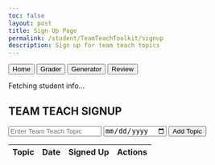 ```yaml
---
toc: false
layout: post
title: Sign Up Page
permalink: /student/TeamTeachToolkit/signup
description: Sign up for team teach topics
---
```



<title>Team Teach Toolkit Signup</title>

<!-- Tailwind CDN -->
<script src="https://cdn.tailwindcss.com"></script>


<div class="team-teach-section">
  <div class="max-w-5xl mx-auto text-white bg-gray-900 py-10 px-4">
    <!-- Nav Buttons -->
    <div class="flex justify-center gap-4 mb-6">
      <button class="border border-white px-4 py-2 rounded hover:bg-white hover:text-black transition">Home</button>
      <button class="border border-white px-4 py-2 rounded hover:bg-white hover:text-black transition">Grader</button>
      <button class="border border-white px-4 py-2 rounded hover:bg-white hover:text-black transition">Generator</button>
      <button class="border border-white px-4 py-2 rounded hover:bg-white hover:text-black transition">Review</button>
    </div>
    <p id="loggedInStudent" class="mb-4 text-center text-sm">Fetching student info...</p>
    <!-- Form and Table Section -->
    <div class="border border-white rounded p-6">
      <h2 class="text-2xl font-bold mb-4 text-center">TEAM TEACH SIGNUP</h2>
      <!-- Input Form -->
      <div class="mb-6">
        <input type="text" id="name" placeholder="Enter Team Teach Topic"
          class="w-full mb-3 px-3 py-2 bg-gray-700 text-white rounded outline-none placeholder-gray-300">
        <input type="date" id="dueDate"
          class="w-full mb-3 px-3 py-2 bg-gray-700 text-white rounded outline-none">
        <button id="addTopicBtn"
          class="border border-white px-4 py-2 rounded hover:bg-white hover:text-black transition">Add Topic</button>
      </div>
      <!-- Topics Table -->
      <div class="overflow-x-auto">
        <table class="min-w-full border border-white text-sm text-left">
          <thead class="bg-gray-800 text-white">
            <tr>
              <th class="px-4 py-2 border border-white">Topic</th>
              <th class="px-4 py-2 border border-white">Date</th>
              <th class="px-4 py-2 border border-white">Signed Up</th>
              <th class="px-4 py-2 border border-white">Actions</th>
            </tr>
          </thead>
          <tbody id="topicsList" class="text-white"></tbody>
        </table>
      </div>
    </div>
  </div>
</div>

<script type="module">
  import { javaURI, fetchOptions } from '{{site.baseurl}}/assets/js/api/config.js';

  let loggedInStudent = null;
  let userId = -1;
  let StuName = "";

  async function getUserId() {
    const url_persons = `${javaURI}/api/person/get`;
    await fetch(url_persons, fetchOptions)
      .then(response => {
        if (!response.ok) {
          throw new Error(`Spring server response: ${response.status}`);
        }
        return response.json();
      })
      .then(data => {
        userId = data.id;
        StuName = data.name;
        document.getElementById("loggedInStudent").innerText = `Logged in as: ${StuName}`;
        fetchTopics();
      })
      .catch(error => {
        console.error("Java Database Error:", error);
        document.getElementById("loggedInStudent").innerText = "Error fetching student info.";
      });
  }

  async function fetchTopics() {
    try {
      let response = await fetch(`${javaURI}/api/assignments/debug`, fetchOptions);
      let topics = await response.json();
      let filteredTopics = topics.filter(topic => topic.type === "teamteach");

      let topicsList = document.getElementById("topicsList");
      topicsList.innerHTML = "";

      filteredTopics.forEach(topic => {
            fetchAssignTopics(topic);
      });
    } catch (error) {
      console.error("Error fetching topics:", error);
    }
  }

  async function fetchAssignTopics(topic) {
  try {
    let response = await fetch(`${javaURI}/api/submissions/assignment/${topic.id}`, fetchOptions);
    let assignments = await response.json();

    let studentsSet = new Set();
    let studentsTextArray = [];

    assignments.forEach(assignment => {
      if (Array.isArray(assignment.students)) {
        assignment.students.forEach(s => {
          if (!studentsSet.has(s.id)) {
            studentsSet.add(s.id);
            studentsTextArray.push(`${s.name} (${s.id})`);
          }
        });
      } else if (assignment.students && typeof assignment.students === 'string') {
        let names = assignment.students.split(',');
        names.forEach(name => {
          if (!studentsSet.has(name.trim())) {
            studentsSet.add(name.trim());
            studentsTextArray.push(name.trim());
          }
        });
      }
    });

    const studentsText = studentsTextArray.length > 0 ? studentsTextArray.join(', ') : "None";
    const alreadySignedUp = studentsSet.has(userId);

    let row = document.createElement("tr");

    row.innerHTML = `
      <td class="border border-white px-4 py-2">${topic.name}</td>
      <td class="border border-white px-4 py-2">${topic.dueDate}</td>
      <td class="border border-white px-4 py-2">${studentsText}</td>
      <td class="border border-white px-4 py-2">
        <button class="border border-white px-3 py-1 rounded hover:bg-white hover:text-black transition text-sm" data-topic-id="${topic.id}" ${alreadySignedUp ? 'disabled class="opacity-50 cursor-not-allowed"' : ''}>
          ${alreadySignedUp ? 'Signed Up' : 'Sign Up'}
        </button>
      </td>
    `;

    if (!alreadySignedUp) {
      row.querySelector("button").addEventListener("click", function () {
        signUpForTopic(topic.id);
      });
    }

    topicsList.appendChild(row);
  } catch (error) {
    console.error("Error fetching topics:", error);
  }
}

  async function addTopic() {
    let name = document.getElementById("name").value;
    let dueDate = document.getElementById("dueDate").value;

    if (!name || !dueDate) {
      alert("Please fill in all fields.");
      return;
    }

    const url = `${javaURI}/api/assignments/create?name=${encodeURIComponent(name)}&type=teamteach&description=test&points=1.0&dueDate=${encodeURIComponent(dueDate)}`;

    try {
      let response = await fetch(url, {
        method: "POST",
        headers: {
          "Content-Type": "application/json"
        }
      });

      if (response.ok) {
        document.getElementById("name").value = "";
        document.getElementById("dueDate").value = "";
        fetchTopics();
      } else {
        console.error("Failed to add topic");
      }
    } catch (error) {
      console.error("Error adding topic:", error);
    }
  }

  async function signUpForTopic(id) {
    if (userId === -1) {
      alert("Please login first");
      return;
    }

    const content = "test";
    const comment = "";
    const isLate = false;

    const url = `${javaURI}/api/submissions/submit/${id}`;
  
    const data = {
            assignmentId: id,
            studentIds:[userId],
            content: content,
            comment:comment,
            isLate:isLate
        };
     const jsonData = JSON.stringify(data);

    try {
      let response = await fetch(url, {
        method: "POST",
        headers: {
          "Content-Type": "application/json"
        },
        body: jsonData
      });

      if (response.ok) {
        fetchTopics();
      } else {
        console.error("Failed to sign up for topic");
        alert("Failed to sign up. Please try again.");
      }
    } catch (error) {
      console.error("Error signing up for topic:", error);
      alert("Error signing up. Please try again.");
    }
  }

  document.addEventListener("DOMContentLoaded", () => {
    getUserId();
    document.getElementById("addTopicBtn").addEventListener("click", addTopic);
  });
</script>